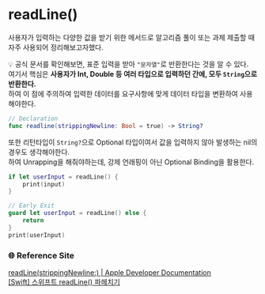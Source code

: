 # readLine()
사용자가 입력하는 다양한 값을 받기 위한 메서드로 알고리즘 풀이 또는 과제 제출할 때 자주 사용되어 정리해보고자했다.   

💡 공식 문서를 확인해보면, 표준 입력을 받아 `"문자열"`로 반환한다는 것을 알 수 있다.   
여기서 핵심은 **사용자가 Int, Double 등 여러 타입으로 입력하던 간에, 모두 `String`으로 반환한다.**   
하여 이 점에 주의하여 입력한 데이터를 요구사항에 맞게 데이터 타입을 변환하여 사용해야한다.   

```Swift
// Declaration
func readline(strippingNewline: Bool = true) -> String?
```
또한 리턴타입이 `String?`으로 Optional 타입이여서 값을 입력하지 않아 발생하는 nil의 경우도 생각해야한다.   
하여 Unrapping을 해줘야하는데, 강제 언래핑이 아닌 Optional Binding을 활용한다.
```Swift
if let userInput = readLine() {
    print(input)
}

// Early Exit
guard let userInput = readLine() else {
    return
}
print(userInput)
```

### 🌐 Reference Site
[readLine(strippingNewline:) | Apple Developer Documentation](https://developer.apple.com/documentation/swift/readline(strippingnewline:))   
[[Swift] 스위프트 readLine() 파헤치기](https://leechamin.tistory.com/402)